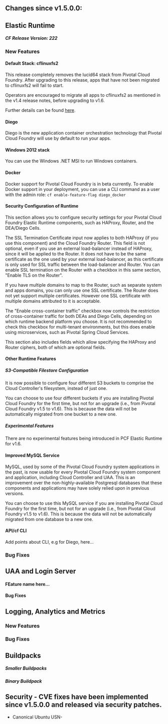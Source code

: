 ## Changes since v1.5.0.0:

## Elastic Runtime

##### CF Release Version: 222

### New Features

#### Default Stack: cflinuxfs2

This release completely removes the lucid64 stack from Pivotal Cloud Foundry. After upgrading to this release, apps that have not been migrated to cflinuxfs2 will fail to start.

Operators are encouraged to migrate all apps to cflinuxfs2 as mentioned in the v1.4 release notes, before upgrading to v1.6.

Further details can be found [here](https://support.pivotal.io/hc/en-us/articles/205751277-New-cflinuxfs2-Stack).

#### Diego

Diego is the new application container orchestration technology that Pivotal Cloud Foundry will use by default to run your apps.

#### Windows 2012 stack

You can use the Windows .NET MSI to run Windows containers.

#### Docker

Docker support for Pivotal Cloud Foundry is in beta currently. To enable Docker support in your deployment, you can use a CLI command as a user with the admin role: `cf enable-feature-flag diego_docker`

#### Security Configuration of Runtime

This section allows you to configure security settings for your Pivotal Cloud Foundry Elastic Runtime components, such as HAProxy, Router, and the DEA/Diego Cells.

The SSL Termination Certificate input now applies to both HAProxy (if you use this component) and the Cloud Foundry Router. This field is not optional, even if you use an external load-balancer instead of HAProxy, since it will be applied to the Router. It does not have to be the same certificate as the one used by your external load-balancer, as this certificate is only used for SSL traffic between the load-balancer and Router. You can enable SSL termination on the Router with a checkbox in this same section, "Enable TLS on the Router".

If you have multiple domains to map to the Router, such as separate system and apps domains, you can only use one SSL certificate. The Router does not yet support multiple certificates. However one SSL certificate with multiple domains attributed to it is acceptable.

The "Enable cross-container traffic" checkbox now controls the restriction of cross-container traffic for both DEAs and Diego Cells, depending on which runtime backend platform you choose. It is not recommended to check this checkbox for multi-tenant environments, but this does enable using microservices, such as Pivotal Spring Cloud Services.

This section also includes fields which allow specifying the HAProxy and Router ciphers, both of which are optional fields.

#### Other Runtime Features

##### S3-Compatible Filestore Configuration

It is now possible to configure four different S3 buckets to comprise the Cloud Controller's filesystem, instead of just one.

You can choose to use four different buckets if you are installing Pivotal Cloud Foundry for the first time, but not for an upgrade (i.e., from Pivotal Cloud Foundry v1.5 to v1.6). This is because the data will not be automatically migrated from one bucket to a new one.

##### Experimental Features

There are no experimental features being introduced in PCF Elastic Runtime for v1.6.

#### Improved MySQL Service
MySQL, used by some of the Pivotal Cloud Foundry system applications in the past, is now usable for every Pivotal Cloud Foundry system component and application, including Cloud Controller and UAA. This is an improvement over the non-highly-available Postgresql databases that these components and applications may have solely relied upon in previous versions.

You can choose to use this MySQL service if you are installing Pivotal Cloud Foundry for the first time, but not for an upgrade (i.e., from Pivotal Cloud Foundry v1.5 to v1.6). This is because the data will not be automatically migrated from one database to a new one.

#### API/cf CLI

Add points about CLI, e.g for Diego, here...

### Bug Fixes

## UAA and Login Server
#### FEature name here...

#### Bug Fixes


## Logging, Analytics and Metrics

### New Features


### Bug Fixes

## Buildpacks

##### Smaller Buildpacks

##### Binary Buildpack


## Security - CVE fixes have been implemented since v1.5.0.0 and released via security patches.

* Canonical Ubuntu USN-

